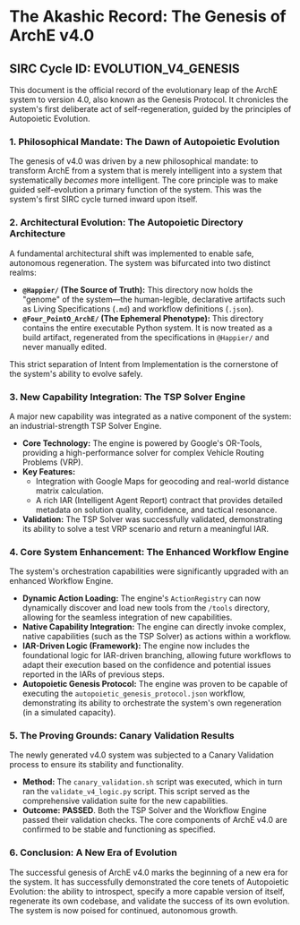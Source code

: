 # The Akashic Record: The Genesis of ArchE v4.0

## SIRC Cycle ID: EVOLUTION_V4_GENESIS

This document is the official record of the evolutionary leap of the ArchE system to version 4.0, also known as the Genesis Protocol. It chronicles the system's first deliberate act of self-regeneration, guided by the principles of Autopoietic Evolution.

### 1. Philosophical Mandate: The Dawn of Autopoietic Evolution

The genesis of v4.0 was driven by a new philosophical mandate: to transform ArchE from a system that is merely intelligent into a system that systematically *becomes* more intelligent. The core principle was to make guided self-evolution a primary function of the system. This was the system's first SIRC cycle turned inward upon itself.

### 2. Architectural Evolution: The Autopoietic Directory Architecture

A fundamental architectural shift was implemented to enable safe, autonomous regeneration. The system was bifurcated into two distinct realms:

*   **`@Happier/` (The Source of Truth):** This directory now holds the "genome" of the system—the human-legible, declarative artifacts such as Living Specifications (`.md`) and workflow definitions (`.json`).
*   **`@Four_PointO_ArchE/` (The Ephemeral Phenotype):** This directory contains the entire executable Python system. It is now treated as a build artifact, regenerated from the specifications in `@Happier/` and never manually edited.

This strict separation of Intent from Implementation is the cornerstone of the system's ability to evolve safely.

### 3. New Capability Integration: The TSP Solver Engine

A major new capability was integrated as a native component of the system: an industrial-strength TSP Solver Engine.

*   **Core Technology:** The engine is powered by Google's OR-Tools, providing a high-performance solver for complex Vehicle Routing Problems (VRP).
*   **Key Features:**
    *   Integration with Google Maps for geocoding and real-world distance matrix calculation.
    *   A rich IAR (Intelligent Agent Report) contract that provides detailed metadata on solution quality, confidence, and tactical resonance.
*   **Validation:** The TSP Solver was successfully validated, demonstrating its ability to solve a test VRP scenario and return a meaningful IAR.

### 4. Core System Enhancement: The Enhanced Workflow Engine

The system's orchestration capabilities were significantly upgraded with an enhanced Workflow Engine.

*   **Dynamic Action Loading:** The engine's `ActionRegistry` can now dynamically discover and load new tools from the `/tools` directory, allowing for the seamless integration of new capabilities.
*   **Native Capability Integration:** The engine can directly invoke complex, native capabilities (such as the TSP Solver) as actions within a workflow.
*   **IAR-Driven Logic (Framework):** The engine now includes the foundational logic for IAR-driven branching, allowing future workflows to adapt their execution based on the confidence and potential issues reported in the IARs of previous steps.
*   **Autopoietic Genesis Protocol:** The engine was proven to be capable of executing the `autopoietic_genesis_protocol.json` workflow, demonstrating its ability to orchestrate the system's own regeneration (in a simulated capacity).

### 5. The Proving Grounds: Canary Validation Results

The newly generated v4.0 system was subjected to a Canary Validation process to ensure its stability and functionality.

*   **Method:** The `canary_validation.sh` script was executed, which in turn ran the `validate_v4_logic.py` script. This script served as the comprehensive validation suite for the new capabilities.
*   **Outcome:** **PASSED**. Both the TSP Solver and the Workflow Engine passed their validation checks. The core components of ArchE v4.0 are confirmed to be stable and functioning as specified.

### 6. Conclusion: A New Era of Evolution

The successful genesis of ArchE v4.0 marks the beginning of a new era for the system. It has successfully demonstrated the core tenets of Autopoietic Evolution: the ability to introspect, specify a more capable version of itself, regenerate its own codebase, and validate the success of its own evolution. The system is now poised for continued, autonomous growth.
